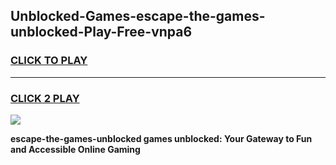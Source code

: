 
## Unblocked-Games-escape-the-games-unblocked-Play-Free-vnpa6
<h3>
<a href="https://premium76.site?title=escape-the-games-unblocked&ref=17A">CLICK TO PLAY</a></h3>
<hr>

<h3>
<a href="https://premium76.site?title=escape-the-games-unblocked&ref=17A">CLICK 2 PLAY</a>
  
</h3>

<a href="https://premium76.site?title=escape-the-games-unblocked&ref=17A"><img src="https://clearcache.store/games.png"></a>


**escape-the-games-unblocked games unblocked: Your Gateway to Fun and Accessible Online Gaming**
